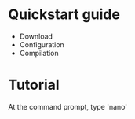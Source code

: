 # Quickstart guide
- Download
- Configuration
- Compilation

# Tutorial
At the command prompt, type 'nano'
